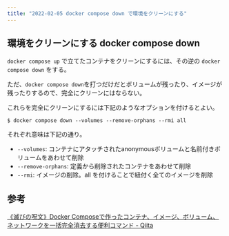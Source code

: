 ```yaml
---
title: "2022-02-05 docker compose down で環境をクリーンにする"
---
```


## 環境をクリーンにする docker compose down

`docker compose up` で立てたコンテナをクリーンにするには、その逆の `docker compose down` をする。

ただ、`docker compose down`を打つだけだとボリュームが残ったり、イメージが残ったりするので、完全にクリーンにはならない。

これらを完全にクリーンにするには下記のようなオプションを付けるとよい。

```console
$ docker compose down --volumes --remove-orphans --rmi all
```

それぞれ意味は下記の通り。

- `--volumes`: コンテナにアタッチされたanonymousボリュームと名前付きボリュームをあわせて削除
- `--remove-orphans`: 定義から削除されたコンテナをあわせて削除
- `--rmi`: イメージの削除。all を付けることで紐付く全てのイメージを削除

## 参考

[《滅びの呪文》Docker Composeで作ったコンテナ、イメージ、ボリューム、ネットワークを一括完全消去する便利コマンド - Qiita](https://qiita.com/suin/items/19d65e191b96a0079417)
